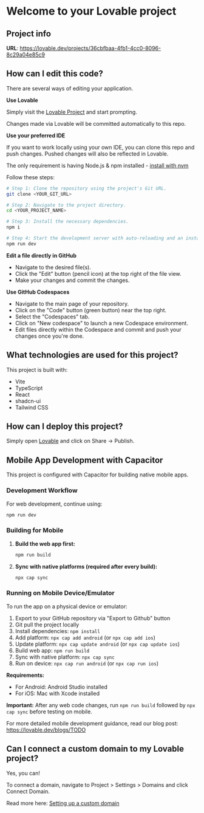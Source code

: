 # Welcome to your Lovable project

## Project info

**URL**: https://lovable.dev/projects/36cbfbaa-4fb1-4cc0-8096-8c29a04e85c9

## How can I edit this code?

There are several ways of editing your application.

**Use Lovable**

Simply visit the [Lovable Project](https://lovable.dev/projects/36cbfbaa-4fb1-4cc0-8096-8c29a04e85c9) and start prompting.

Changes made via Lovable will be committed automatically to this repo.

**Use your preferred IDE**

If you want to work locally using your own IDE, you can clone this repo and push changes. Pushed changes will also be reflected in Lovable.

The only requirement is having Node.js & npm installed - [install with nvm](https://github.com/nvm-sh/nvm#installing-and-updating)

Follow these steps:

```sh
# Step 1: Clone the repository using the project's Git URL.
git clone <YOUR_GIT_URL>

# Step 2: Navigate to the project directory.
cd <YOUR_PROJECT_NAME>

# Step 3: Install the necessary dependencies.
npm i

# Step 4: Start the development server with auto-reloading and an instant preview.
npm run dev
```

**Edit a file directly in GitHub**

- Navigate to the desired file(s).
- Click the "Edit" button (pencil icon) at the top right of the file view.
- Make your changes and commit the changes.

**Use GitHub Codespaces**

- Navigate to the main page of your repository.
- Click on the "Code" button (green button) near the top right.
- Select the "Codespaces" tab.
- Click on "New codespace" to launch a new Codespace environment.
- Edit files directly within the Codespace and commit and push your changes once you're done.

## What technologies are used for this project?

This project is built with:

- Vite
- TypeScript
- React
- shadcn-ui
- Tailwind CSS

## How can I deploy this project?

Simply open [Lovable](https://lovable.dev/projects/36cbfbaa-4fb1-4cc0-8096-8c29a04e85c9) and click on Share -> Publish.

## Mobile App Development with Capacitor

This project is configured with Capacitor for building native mobile apps. 

### Development Workflow

For web development, continue using:
```sh
npm run dev
```

### Building for Mobile

1. **Build the web app first:**
   ```sh
   npm run build
   ```

2. **Sync with native platforms (required after every build):**
   ```sh
   npx cap sync
   ```

### Running on Mobile Device/Emulator

To run the app on a physical device or emulator:

1. Export to your GitHub repository via "Export to Github" button
2. Git pull the project locally
3. Install dependencies: `npm install`
4. Add platform: `npx cap add android` (or `npx cap add ios`)
5. Update platform: `npx cap update android` (or `npx cap update ios`)
6. Build web app: `npm run build`
7. Sync with native platform: `npx cap sync`
8. Run on device: `npx cap run android` (or `npx cap run ios`)

**Requirements:**
- For Android: Android Studio installed
- For iOS: Mac with Xcode installed

**Important:** After any web code changes, run `npm run build` followed by `npx cap sync` before testing on mobile.

For more detailed mobile development guidance, read our blog post: https://lovable.dev/blogs/TODO

## Can I connect a custom domain to my Lovable project?

Yes, you can!

To connect a domain, navigate to Project > Settings > Domains and click Connect Domain.

Read more here: [Setting up a custom domain](https://docs.lovable.dev/tips-tricks/custom-domain#step-by-step-guide)
